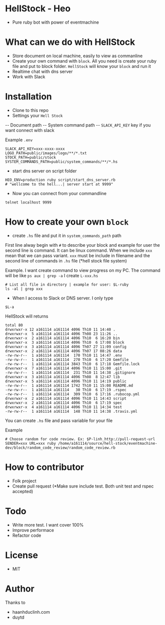 # HellStock - Heo

- Pure ruby bot with power of eventmachine

# What can we do with HellStock

 - Store document on local machine, easily to view as commanline
 - Create your own command with `block`. All you need is create your ruby file and put to block folder. `HellStock` will know your `block` and run it
 - Realtime chat with dns server
 - Work with Slack

# Installation

- Clone to this repo
- Settings your `Hell Stock`

-- Document path
-- System command path
-- `SLACK_API_KEY` key if you want connect with slack

Example `.env`

```
SLACK_API_KEY=xxx-xxxx-xxxx
LOGO_PATH=public/images/logo/**/*.txt
STOCK_PATH=public/stock
SYSTEM_COMMANDS_PATH=public/system_commands/**/*.hs

```

- start dns server on script folder

```
HEO_ENV=production ruby script/start_dns_server.rb
# "wellcome to the hell...| server start at 9999"
```

- Now you can connect from your commandline

```
telnet localhost 9999
```

# How to create your own `block`
- create `.hs` file and put it in `system_commands_path` path

First line alway begin with `#` to describe your block and example for user
the second line is command. It can be linux command. 
When we include `xxx` mean that we can pass variant. `xxx` must be include in filename and the second line of commands in `.hs` file (*hell stock file system)

Example. I want create command to view progress on my PC. The command will be like `ps aux | grep -a` I create `L-xxx.hs`

```
# List all file in directory | example for user: $L-ruby
ls -al | grep xxx
```

- When I access to Slack or DNS server. I only type


```
$L-a
```

HellStock will returns

```
total 80
drwxrwxr-x 12 a161114 a161114 4096 Th10 11 14:40 .
drwxrwxr-x  5 a161114 a161114 4096 Th08 23 11:26 ..
drwxrwxr-x  2 a161114 a161114 4096 Th10  6 16:20 bin
drwxrwxr-x  3 a161114 a161114 4096 Th10  6 17:08 block
drwxrwxr-x  3 a161114 a161114 4096 Th07 27 11:09 config
drwxrwxr-x  2 a161114 a161114 4096 Th07 17 08:26 data
-rw-rw-r--  1 a161114 a161114  170 Th10 11 14:47 .env
-rw-rw-r--  1 a161114 a161114  270 Th10  6 17:20 Gemfile
-rw-rw-r--  1 a161114 a161114 3843 Th10  6 17:18 Gemfile.lock
drwxrwxr-x  7 a161114 a161114 4096 Th10 11 15:00 .git
-rw-rw-r--  1 a161114 a161114  231 Th10 11 14:38 .gitignore
drwxrwxr-x  3 a161114 a161114 4096 Th08  8 12:47 lib
drwxrwxr-x  5 a161114 a161114 4096 Th10 11 14:19 public
-rw-rw-r--  1 a161114 a161114 1742 Th10 11 15:08 README.md
-rw-rw-r--  1 a161114 a161114   30 Th10  6 17:19 .rspec
-rw-rw-r--  1 a161114 a161114  309 Th10  6 17:16 .rubocop.yml
drwxrwxr-x  2 a161114 a161114 4096 Th10 11 14:43 script
drwxrwxr-x  2 a161114 a161114 4096 Th10  6 17:19 spec
drwxrwxr-x  4 a161114 a161114 4096 Th10 11 14:34 test
-rw-rw-r--  1 a161114 a161114  148 Th10 11 14:38 .travis.yml

```

You can create `.hs` file and pass variable for your file

Example

```
# Choose random for code review. Ex: $P-linh_http://pull-request-url SENDER=xxx URL=xxx ruby /home/a161114/source/hell-stock/eventmachine-dev/block/random_code_review/random_code_review.rb
```

# How to contributor

- Folk project
- Create pull request (*Make sure include test. Both unit test and rspec accepted)

# Todo

- Write more test. I want cover 100%
- Improve performace
- Refactor code

# License

- MIT

# Author

Thanks to
- haanhduclinh.com
- duytd